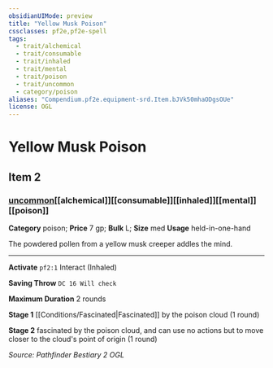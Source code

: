 ```yaml
---
obsidianUIMode: preview
title: "Yellow Musk Poison"
cssclasses: pf2e,pf2e-spell
tags:
  - trait/alchemical
  - trait/consumable
  - trait/inhaled
  - trait/mental
  - trait/poison
  - trait/uncommon
  - category/poison
aliases: "Compendium.pf2e.equipment-srd.Item.bJVk50mhaODgsOUe"
license: OGL
---
```

# Yellow Musk Poison
## Item 2
### [uncommon](uncommon "Uncommon Rarity Trait")[[alchemical]][[consumable]][[inhaled]][[mental]][[poison]]

**Category** poison; 
**Price** 7 gp; 
**Bulk** L; **Size** med
**Usage** held-in-one-hand

The powdered pollen from a yellow musk creeper addles the mind.

* * *

**Activate** `pf2:1` Interact (Inhaled)

**Saving Throw** `DC 16 Will check`

**Maximum Duration** 2 rounds

**Stage 1** [[Conditions/Fascinated|Fascinated]] by the poison cloud (1 round)

**Stage 2** fascinated by the poison cloud, and can use no actions but to move closer to the cloud's point of origin (1 round)

*Source: Pathfinder Bestiary 2*
*OGL*